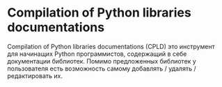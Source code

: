 # Compilation of Python libraries documentations

Compilation of Python libraries documentations (CPLD) это инструмент для начинащих Python программистов, содержащий в себе документации библиотек. Помимо предложенных библиотек у пользователя есть возможность самому добавлять / удалять / редактировать их.

